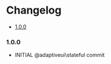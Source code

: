 <!-- START doctoc generated TOC please keep comment here to allow auto update -->
<!-- DON'T EDIT THIS SECTION, INSTEAD RE-RUN doctoc TO UPDATE -->
# Changelog

- [1.0.0](#100)

<!-- END doctoc generated TOC please keep comment here to allow auto update -->

### 1.0.0

* INITIAL @adaptiveui\stateful commit
